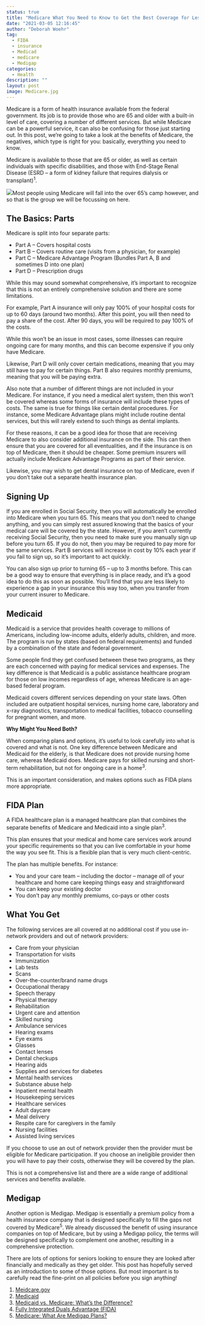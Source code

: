 ```yaml
---
status: true
title: "Medicare What You Need to Know to Get the Best Coverage for Less"
date: "2021-03-05 12:16:45"
author: "Deborah Woehr"
tag:
  - FIDA
  - insurance
  - Medicad
  - medicare
  - Medigap
categories:
  - Health
description: ""
layout: post
image: Medicare.jpg
---
```


Medicare is a form of health insurance available from the federal government. Its job is to provide those who are 65 and older with a built-in level of care, covering a number of different services. But while Medicare can be a powerful service, it can also be confusing for those just starting out. In this post, we’re going to take a look at the benefits of Medicare, the negatives, which type is right for you: basically, everything you need to know.

Medicare is available to those that are 65 or older, as well as certain individuals with specific disabilities, and those with End-Stage Renal Disease (ESRD – a form of kidney failure that requires dialysis or transplant)<sup>1</sup>.

![](/posts/Medicare-1024x682.jpg)Most people using Medicare will fall into the over 65’s camp however, and so that is the group we will be focussing on here.

## The Basics: Parts

Medicare is split into four separate parts:

- Part A – Covers hospital costs
- Part B – Covers routine care (visits from a physician, for example)
- Part C – Medicare Advantage Program (Bundles Part A, B and sometimes D into one plan)
- Part D – Prescription drugs

While this may sound somewhat comprehensive, it’s important to recognize that this is not an entirely comprehensive solution and there are some limitations.

For example, Part A insurance will only pay 100% of your hospital costs for up to 60 days (around two months). After this point, you will then need to pay a share of the cost. After 90 days, you will be required to pay 100% of the costs.

While this won’t be an issue in most cases, some illnesses can require ongoing care for many months, and this can become expensive if you only have Medicare.

Likewise, Part D will only cover certain medications, meaning that you may still have to pay for certain things. Part B also requires monthly premiums, meaning that you will be paying extra.

Also note that a number of different things are not included in your Medicare. For instance, if you need a medical alert system, then this won’t be covered whereas some forms of insurance will include these types of costs. The same is true for things like certain dental procedures. For instance, some Medicare Advantage plans might include routine dental services, but this will rarely extend to such things as dental implants.

For these reasons, it can be a good idea for those that are receiving Medicare to also consider additional insurance on the side. This can then ensure that you are covered for all eventualities, and if the insurance is on top of Medicare, then it should be cheaper. Some premium insurers will actually include Medicare Advantage Programs as part of their service.

Likewise, you may wish to get dental insurance on top of Medicare, even if you don’t take out a separate health insurance plan.

## Signing Up

If you are enrolled in Social Security, then you will automatically be enrolled into Medicare when you turn 65. This means that you don’t need to change anything, and you can simply rest assured knowing that the basics of your medical care will be covered by the state. However, if you aren’t currently receiving Social Security, then you need to make sure you manually sign up before you turn 65. If you do not, then you may be required to pay more for the same services. Part B services will increase in cost by 10% each year if you fail to sign up, so it’s important to act quickly.

You can also sign up prior to turning 65 – up to 3 months before. This can be a good way to ensure that everything is in place ready, and it’s a good idea to do this as soon as possible. You’ll find that you are less likely to experience a gap in your insurance this way too, when you transfer from your current insurer to Medicare.

## Medicaid

Medicaid is a service that provides health coverage to millions of Americans, including low-income adults, elderly adults, children, and more. The program is run by states (based on federal requirements) and funded by a combination of the state and federal government.

Some people find they get confused between these two programs, as they are each concerned with paying for medical services and expenses. The key difference is that Medicaid is a public assistance healthcare program for those on low incomes regardless of age, whereas Medicare is an age-based federal program.

Medicaid covers different services depending on your state laws. Often included are outpatient hospital services, nursing home care, laboratory and x-ray diagnostics, transportation to medical facilities, tobacco counselling for pregnant women, and more.

**Why Might You Need Both?**

When comparing plans and options, it’s useful to look carefully into what is covered and what is not. One key difference between Medicare and Medicaid for the elderly, is that Medicare does not provide nursing home care, whereas Medicaid does. Medicare pays for skilled nursing and short-term rehabilitation, but not for ongoing care in a home<sup>3</sup>.

This is an important consideration, and makes options such as FIDA plans more appropriate.

## FIDA Plan

A FIDA healthcare plan is a managed healthcare plan that combines the separate benefits of Medicare and Medicaid into a single plan<sup>3</sup>.

This plan ensures that your medical and home care services work around your specific requirements so that you can live comfortable in your home the way you see fit. This is a flexible plan that is very much client-centric.

The plan has multiple benefits. For instance:

- You and your care team – including the doctor – manage _all_ of your healthcare and home care keeping things easy and straightforward
- You can keep your existing doctor
- You don’t pay any monthly premiums, co-pays or other costs

## What You Get

The following services are all covered at no additional cost if you use in-network providers and out of network providers:

- Care from your physician
- Transportation for visits
- Immunization
- Lab tests
- Scans
- Over-the-counter/brand name drugs
- Occupational therapy
- Speech therapy
- Physical therapy
- Rehabilitation
- Urgent care and attention
- Skilled nursing
- Ambulance services
- Hearing exams
- Eye exams
- Glasses
- Contact lenses
- Dental checkups
- Hearing aids
- Supplies and services for diabetes
- Mental health services
- Substance abuse help
- Inpatient mental health
- Housekeeping services
- Healthcare services
- Adult daycare
- Meal delivery
- Respite care for caregivers in the family
- Nursing facilities
- Assisted living services

If you choose to use an out of network provider then the provider must be eligible for Medicare participation. If you choose an ineligible provider then you will have to pay their costs, otherwise they will be covered by the plan.

This is not a comprehensive list and there are a wide range of additional services and benefits available.

## Medigap

Another option is Medigap. Medigap is essentially a premium policy from a health insurance company that is designed specifically to fill the gaps not covered by Medicare<sup>5</sup>. We already discussed the benefit of using insurance companies on top of Medicare, but by using a Medigap policy, the terms will be designed specifically to complement one another, resulting in a comprehensive protection.

There are lots of options for seniors looking to ensure they are looked after financially and medically as they get older. This post has hopefully served as an introduction to some of those options. But most important is to carefully read the fine-print on all policies before you sign anything!

1. [Meidcare.gov](https://www.medicare.gov/what-medicare-covers/your-medicare-coverage-choices/whats-medicare)
2. [Medicaid](https://www.medicaid.gov/)
3. [Medicaid vs. Medicare: What’s the Difference?](https://www.investopedia.com/articles/personal-finance/081114/medicaid-vs-medicare.asp)
4. [Fully Integrated Duals Advantage (FIDA)](https://www.health.ny.gov/health_care/medicaid/redesign/fida/)
5. [Medicare: What Are Medigap Plans?](https://www.webmd.com/health-insurance/medigap#1)

